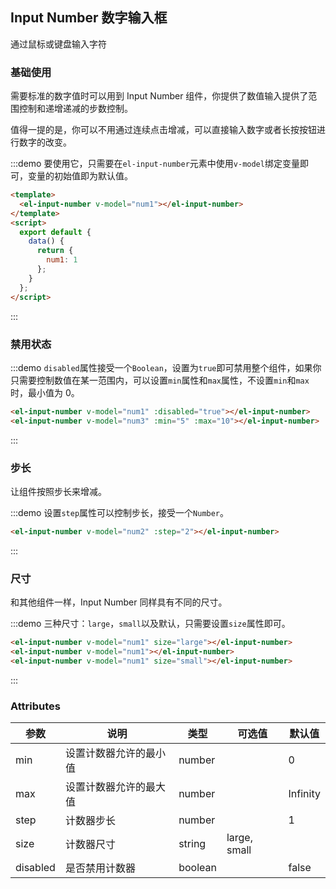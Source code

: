 <script>
  export default {
    data() {
      return {
        num1: 1,
        num2: 1,
        num3: 5
      }
    }
  };
</script>
<style>
  .demo-box.demo-input-number {
    .el-input-number + .el-input-number {
      margin-left: 10px;
    }
  }
</style>
## Input Number 数字输入框
通过鼠标或键盘输入字符

### 基础使用

需要标准的数字值时可以用到 Input Number 组件，你提供了数值输入提供了范围控制和递增递减的步数控制。

值得一提的是，你可以不用通过连续点击增减，可以直接输入数字或者长按按钮进行数字的改变。


:::demo 要使用它，只需要在`el-input-number`元素中使用`v-model`绑定变量即可，变量的初始值即为默认值。
```html
<template>
  <el-input-number v-model="num1"></el-input-number>
</template>
<script>
  export default {
    data() {
      return {
        num1: 1
      };
    }
  };
</script>
```
:::

### 禁用状态

:::demo `disabled`属性接受一个`Boolean`，设置为`true`即可禁用整个组件，如果你只需要控制数值在某一范围内，可以设置`min`属性和`max`属性，不设置`min`和`max`时，最小值为 0。

```html
<el-input-number v-model="num1" :disabled="true"></el-input-number>
<el-input-number v-model="num3" :min="5" :max="10"></el-input-number>
```
:::

### 步长

让组件按照步长来增减。

:::demo 设置`step`属性可以控制步长，接受一个`Number`。

```html
<el-input-number v-model="num2" :step="2"></el-input-number>
```
:::

### 尺寸

和其他组件一样，Input Number 同样具有不同的尺寸。

:::demo 三种尺寸：`large`，`small`以及默认，只需要设置`size`属性即可。

```html
<el-input-number v-model="num1" size="large"></el-input-number>
<el-input-number v-model="num1"></el-input-number>
<el-input-number v-model="num1" size="small"></el-input-number>
```
:::

### Attributes
| 参数      | 说明          | 类型      | 可选值                           | 默认值  |
|----------|-------------- |----------|--------------------------------  |-------- |
| min      | 设置计数器允许的最小值 | number |   | 0 |
| max      | 设置计数器允许的最大值 | number |   | Infinity |
| step     | 计数器步长           | number   |      | 1 |
| size     | 计数器尺寸           | string   | large, small | |
| disabled | 是否禁用计数器        | boolean |  | false |
